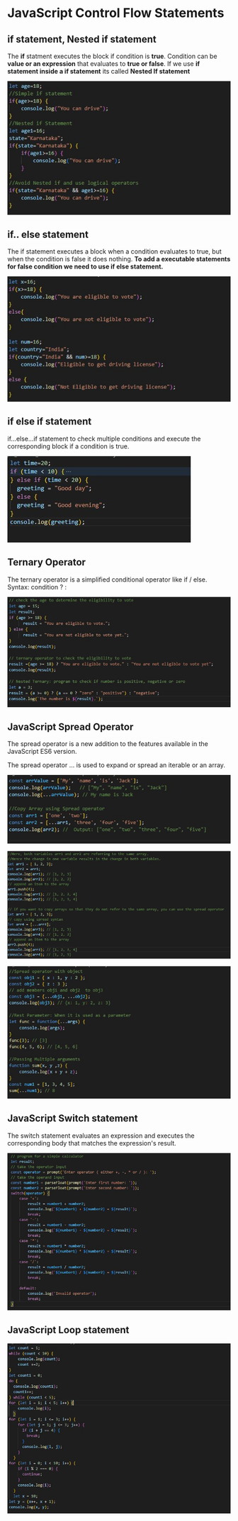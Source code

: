 # JavaScript Control Flow Statements

## if statement, Nested if statement
The **if** statment executes the block if condition is **true**.
Condition can be **value or an expression** that evaluates to **true or false**.
If we use **if statement inside a if statement** its called **Nested If statement**

![outcome](./01.JPG)


## if.. else statement
The if statement executes a block when a condition evaluates to true, but when the condition is false it does nothing. **To add a executable statements for false condition we need to use if else statement.**

![outcome](./02.JPG)


## if else if statement
if...else...if statement to check multiple conditions and execute the corresponding block if a condition is true.

![outcome](./03.JPG)

## Ternary Operator
The ternary operator is a simplified conditional operator like if / else.
Syntax: condition ? <expression if true> : <expression if false>

![outcome](./04.JPG)

## JavaScript Spread Operator
The spread operator is a new addition to the features available in the JavaScript ES6 version.

The spread operator ... is used to expand or spread an iterable or an array.

![outcome](./05.JPG)

![outcome](./06.JPG)

![outcome](./07.JPG)

## JavaScript Switch statement
The switch statement evaluates an expression and executes the corresponding body that matches the expression's result.

![outcome](./08.JPG)

## JavaScript Loop statement

![outcome](./09.JPG)





